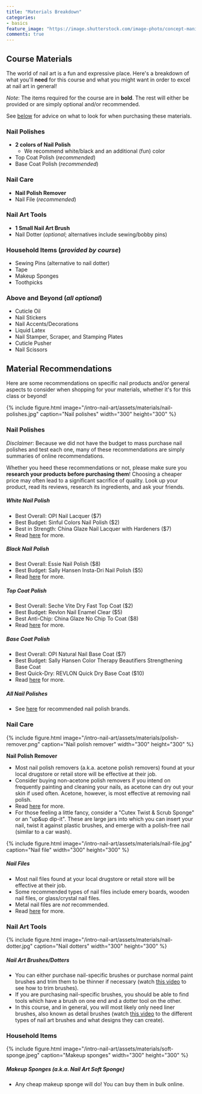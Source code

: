 ```yaml
---
title: "Materials Breakdown"
categories:
- basics
feature_image: "https://image.shutterstock.com/image-photo/concept-manicure-nail-polish-pedicure-260nw-1828377311.jpg"
comments: true
---
```


## Course Materials

The world of nail art is a fun and expressive place. Here's a breakdown of what you'll **need** for this course and what you might want in order to excel at nail art in general!

*Note*: The items required for the course are in **bold**. The rest will either be provided or are simply optional and/or recommended.

See [below](#material-recommendations) for advice on what to look for when purchasing these materials.

### Nail Polishes

- **2 colors of Nail Polish**
  - We recommend white/black and an additional (fun) color
- Top Coat Polish (*recommended*)
- Base Coat Polish (*recommended*)

### Nail Care

- **Nail Polish Remover**
- Nail File (*recommended*)

### Nail Art Tools

- **1 Small Nail Art Brush**
- Nail Dotter (*optional*; alternatives include sewing/bobby pins)

### Household Items (*provided by course*)

- Sewing Pins (alternative to nail dotter)
- Tape
- Makeup Sponges
- Toothpicks

### Above and Beyond (*all optional*)

- Cuticle Oil
- Nail Stickers
- Nail Accents/Decorations
- Liquid Latex
- Nail Stamper, Scraper, and Stamping Plates
- Cuticle Pusher
- Nail Scissors

## Material Recommendations

Here are some recommendations on specific nail products and/or general aspects to consider when shopping for your materials, whether it's for this class or beyond!

{% include figure.html image="/intro-nail-art/assets/materials/nail-polishes.jpg" caption="Nail polishes" width="300" height="300" %}

### Nail Polishes

*Disclaimer*: Because we did not have the budget to mass purchase nail polishes and test each one, many of these recommendations are simply summaries of online recommendations.

Whether you heed these recommendations or not, please make sure you **research your products before purchasing them**! Choosing a cheaper price may often lead to a significant sacrifice of quality. Look up your product, read its reviews, research its ingredients, and ask your friends.

##### White Nail Polish
- Best Overall: OPI Nail Lacquer ($7)
- Best Budget: Sinful Colors Nail Polish ($2)
- Best in Strength: China Glaze Nail Lacquer with Hardeners ($7)
- Read [here](https://www.byrdie.com/best-white-nail-polishes-4586760) for more.

##### Black Nail Polish
- Best Overall: Essie Nail Polish ($8)
- Best Budget: Sally Hansen Insta-Dri Nail Polish ($5)
- Read [here](https://www.byrdie.com/best-black-nail-polishes) for more.

##### Top Coat Polish
- Best Overall: Seche Vite Dry Fast Top Coat ($2)
- Best Budget: Revlon Nail Enamel Clear ($5)
- Best Anti-Chip: China Glaze No Chip To Coat ($8)
- Read [here](https://www.byrdie.com/best-top-coats-4588773) for more.

##### Base Coat Polish
- Best Overall: OPI Natural Nail Base Coat ($7)
- Best Budget: Sally Hansen Color Therapy Beautifiers Strengthening Base Coat
- Best Quick-Dry: REVLON Quick Dry Base Coat ($10)
- Read [here](https://www.byrdie.com/best-base-coats-4707548) for more.

##### All Nail Polishes
- See [here](/intro-nail-art/_posts/2021-09-22-brands.md) for recommended nail polish brands.

### Nail Care

{% include figure.html image="/intro-nail-art/assets/materials/polish-remover.png" caption="Nail polish remover" width="300" height="300" %}

**Nail Polish Remover**
- Most nail polish removers (a.k.a. acetone polish removers) found at your local drugstore or retail store will be effective at their job.
- Consider buying non-acetone polish removers if you intend on frequently painting and cleaning your nails, as acetone can dry out your skin if used often. Acetone, however, is most effective at removing nail polish.
- Read [here](https://www.self.com/story/to-acetone-or-not-the-healthie) for more.
- For those feeling a little fancy, consider a "Cutex Twist & Scrub Sponge" or an "up&up dip-it". These are large jars into which you can insert your nail, twist it against plastic brushes, and emerge with a polish-free nail (similar to a car wash).

{% include figure.html image="/intro-nail-art/assets/materials/nail-file.jpg" caption="Nail file" width="300" height="300" %}

##### Nail Files
- Most nail files found at your local drugstore or retail store will be effective at their job.
- Some recommended types of nail files include emery boards, wooden nail files, or glass/crystal nail files.
- Metal nail files are *not* recommended.
- Read [here](https://dtknailsupply.com/blogs/articles/5-best-nail-file-for-natural-nails) for more.

### Nail Art Tools

{% include figure.html image="/intro-nail-art/assets/materials/nail-dotter.jpg" caption="Nail dotters" width="300" height="300" %}

##### Nail Art Brushes/Dotters
- You can either purchase nail-specific brushes or purchase normal paint brushes and trim them to be thinner if necessary (watch [this video](https://www.youtube.com/watch?v=fxKpcv43FtI) to see how to trim brushes).
- If you are purchasing nail-specific brushes, you should be able to find tools which have a brush on one end and a dotter tool on the other.
- In this course, and in general, you will most likely only need liner brushes, also known as detail brushes (watch [this video](https://www.youtube.com/watch?v=oiDoItDlFRg) to the different types of nail art brushes and what designs they can create).

### Household Items

{% include figure.html image="/intro-nail-art/assets/materials/soft-sponge.jpeg" caption="Makeup sponges" width="300" height="300" %}

##### Makeup Sponges (a.k.a. Nail Art Soft Sponge)
- Any cheap makeup sponge will do! You can buy them in bulk online.
